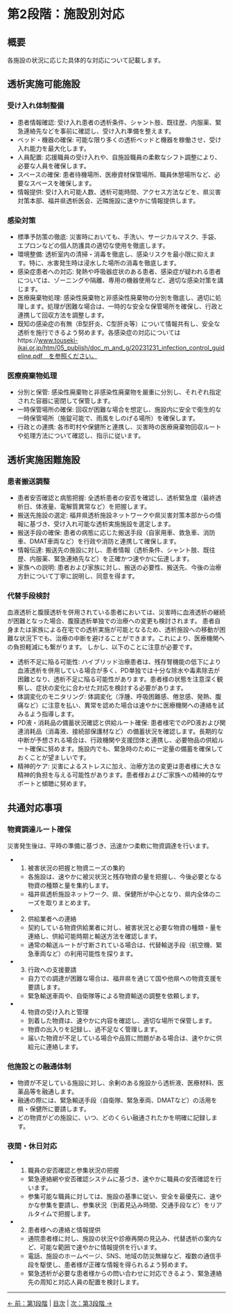 # 第2段階：施設別対応

## 概要
各施設の状況に応じた具体的な対応について記載します。

## 透析実施可能施設

### 受け入れ体制整備
* 患者情報確認: 受け入れ患者の透析条件、シャント肢、既往歴、内服薬、緊急連絡先などを事前に確認し、受け入れ準備を整えます。
* ベッド・機器の確保: 可能な限り多くの透析ベッドと機器を稼働させ、受け入れ能力を最大化します。
* 人員配置: 応援職員の受け入れや、自施設職員の柔軟なシフト調整により、必要な人員を確保します。
* スペースの確保: 患者待機場所、医療資材保管場所、職員休憩場所など、必要なスペースを確保します。
* 情報提供: 受け入れ可能人数、透析可能時間、アクセス方法などを、県災害対策本部、福井県透析医会、近隣施設に速やかに情報提供します。


### 感染対策
* 標準予防策の徹底: 災害時においても、手洗い、サージカルマスク、手袋、エプロンなどの個人防護具の適切な使用を徹底します。
* 環境整備: 透析室内の清掃・消毒を徹底し、感染リスクを最小限に抑えます。特に、水害発生時は浸水した場所の消毒を徹底します。
* 感染症患者への対応: 発熱や呼吸器症状のある患者、感染症が疑われる患者については、ゾーニングや隔離、専用の機器使用など、適切な感染対策を講じます。
* 医療廃棄物処理: 感染性廃棄物と非感染性廃棄物の分別を徹底し、適切に処理します。処理が困難な場合は、一時的な安全な保管場所を確保し、行政と連携して回収方法を調整します。
* 既知の感染症の有無（B型肝炎、C型肝炎等）について情報共有し、安全な透析を施行できるよう努めます。各感染症の対応についてはhttps://www.touseki-ikai.or.jp/htm/05_publish/doc_m_and_g/20231231_infection_control_guideline.pdf　を参照ください。



### 医療廃棄物処理
* 分別と保管: 感染性廃棄物と非感染性廃棄物を厳重に分別し、それぞれ指定された容器に密閉して保管します。
* 一時保管場所の確保: 回収が困難な場合を想定し、施設内に安全で衛生的な一時保管場所（施錠可能で、雨風をしのげる場所）を確保します。
* 行政との連携: 各市町村や保健所と連携し、災害時の医療廃棄物回収ルートや処理方法について確認し、指示に従います。


## 透析実施困難施設

### 患者搬送調整
* 患者安否確認と病態把握: 全透析患者の安否を確認し、透析緊急度（最終透析日、体液量、電解質異常など）を把握します。
* 搬送先施設の選定: 福井県透析施設ネットワークや県災害対策本部からの情報に基づき、受け入れ可能な透析実施施設を選定します。
* 搬送手段の確保: 患者の病態に応じた搬送手段（自家用車、救急車、消防車、DMAT車両など）を行政や消防と連携して確保します。
* 情報伝達: 搬送先の施設に対し、患者情報（透析条件、シャント肢、既往歴、内服薬、緊急連絡先など）を正確かつ速やかに伝達します。
* 家族への説明: 患者および家族に対し、搬送の必要性、搬送先、今後の治療方針について丁寧に説明し、同意を得ます。

### 代替手段検討
血液透析と腹膜透析を併用されている患者においては、災害時に血液透析の継続が困難となった場合、腹膜透析単独での治療への変更も検討されます。 患者自身または家族による在宅での透析実施が可能となるため、透析施設への移動が困難な状況下でも、治療の中断を避けることができます。これにより、医療機関への負担軽減にも繋がります。
しかし、以下のことに注意が必要です。
* 透析不足に陥る可能性: ハイブリッド治療患者は、残存腎機能の低下により血液透析を併用している場合が多く、PD単独では十分な除水や毒素除去が困難となり、透析不足に陥る可能性があります。患者様の状態を注意深く観察し、症状の変化に合わせた対応を検討する必要があります。
* 体調変化のモニタリング: 体調変化（浮腫、呼吸困難感、倦怠感、発熱、腹痛など）に注意を払い、異常を認めた場合は速やかに医療機関への連絡を試みるよう指導します。
* PD液・消耗品の備蓄状況確認と供給ルート確保: 患者様宅でのPD液および関連消耗品（消毒液、接続部保護材など）の備蓄状況を確認します。長期的な中断が予想される場合は、行政機関や支援団体と連携し、必要物品の供給ルート確保に努めます。施設内でも、緊急時のために一定量の備蓄を確保しておくことが望ましいです。
* 精神的ケア: 災害によるストレスに加え、治療方法の変更は患者様に大きな精神的負担を与える可能性があります。患者様およびご家族への精神的なサポートと傾聴に努めます。


## 共通対応事項

### 物資調達ルート確保
災害発生後は、平時の準備に基づき、迅速かつ柔軟に物資調達を行います。
* 1. 被害状況の把握と物資ニーズの集約
    * 各施設は、速やかに被災状況と残存物資の量を把握し、今後必要となる物資の種類と量を集約します。
    * 福井県透析施設ネットワーク、県、保健所が中心となり、県内全体のニーズを取りまとめます。
* 2. 供給業者への連絡
    * 契約している物資供給業者に対し、被害状況と必要な物資の種類・量を連絡し、供給可能時期と輸送方法を確認します。
    * 通常の輸送ルートが寸断されている場合は、代替輸送手段（航空機、緊急車両など）の利用可能性を探ります。
* 3. 行政への支援要請
    * 自力での調達が困難な場合は、福井県を通じて国や他県への物資支援を要請します。
    * 緊急輸送車両や、自衛隊等による物資輸送の調整を依頼します。
* 4. 物資の受け入れと管理
    * 到着した物資は、速やかに内容を確認し、適切な場所で保管します。
    * 物資の出入りを記録し、過不足なく管理します。
    * 届いた物資が不足している場合や品質に問題がある場合は、速やかに供給元に連絡します。

### 他施設との融通体制
* 物資が不足している施設に対し、余剰のある施設から透析液、医療材料、医薬品等を融通します。
* 融通の際には、緊急輸送手段（自衛隊、緊急車両、DMATなど）の活用を県・保健所に要請します。
* どの物資がどの施設に、いつ、どのくらい融通されたかを明確に記録します。

### 夜間・休日対応
* 1. 職員の安否確認と参集状況の把握
    * 緊急連絡網や安否確認システムに基づき、速やかに職員の安否確認を行います。
    * 参集可能な職員に対しては、施設の基準に従い、安全を最優先に、速やかな参集を要請し、参集状況（到着見込み時間、交通手段など）をリアルタイムで把握します。
* 2. 患者様への連絡と情報提供
    * 通院患者様に対し、施設の状況や診療再開の見込み、代替透析の案内など、可能な範囲で速やかに情報提供を行います。
    * 電話、施設のホームページ、SNS、地域の防災無線など、複数の通信手段を駆使し、患者様が正確な情報を得られるよう努めます。
    * 緊急透析が必要な患者様からの問い合わせに対応できるよう、緊急連絡先の周知と対応人員の配置を検討します。


---
[← 前：第1段階](01-initial-response.md) | [目次](index.md) | [次：第3段階 →](03-network-coordination.md)
